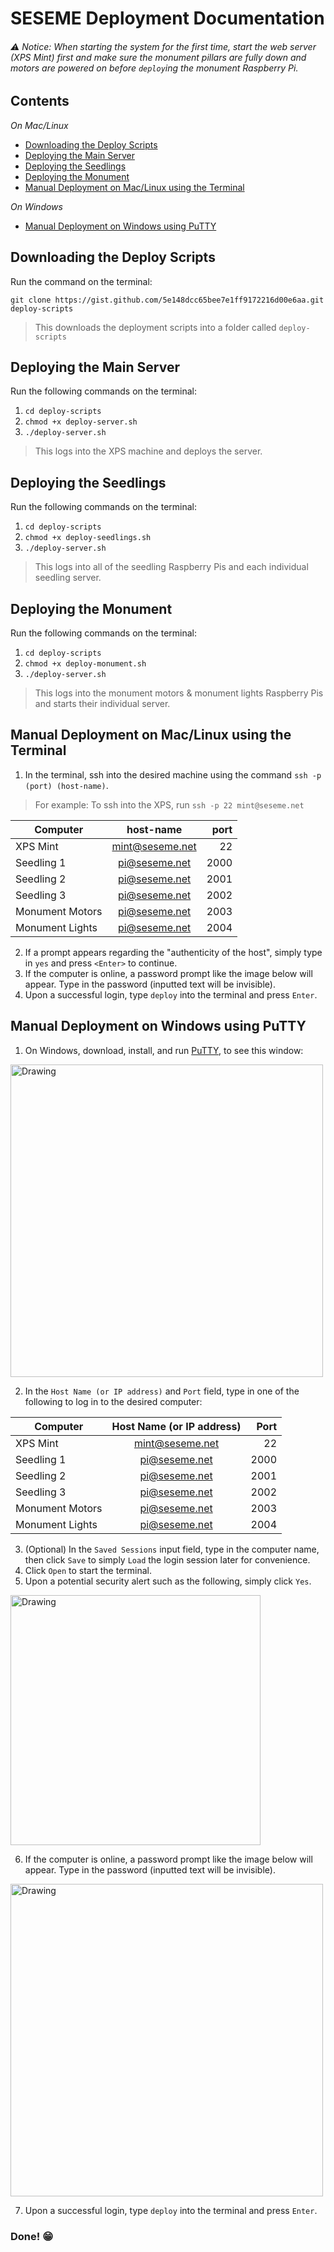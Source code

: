# SESEME Deployment Documentation
###### ⚠️ Notice: When starting the system for the first time, start the web server (XPS Mint) first and make sure the monument pillars are fully down and motors are powered on before `deploy`ing the monument Raspberry Pi.

## Contents
_On Mac/Linux_
* [Downloading the Deploy Scripts](#downloading-the-deploy-scripts)
* [Deploying the Main Server](#deploy-server)
* [Deploying the Seedlings](#deploy-seedlings)
* [Deploying the Monument](#deploy-monument)
* [Manual Deployment on Mac/Linux using the Terminal](#Linux)

_On Windows_
* [Manual Deployment on Windows using PuTTY](#Windows)

<a name="downloading-the-deploy-scripts"></a>
## Downloading the Deploy Scripts
Run the command on the terminal:

`git clone https://gist.github.com/5e148dcc65bee7e1ff9172216d00e6aa.git deploy-scripts`
> This downloads the deployment scripts into a folder called `deploy-scripts`

<a name="deploy-server"></a>
## Deploying the Main Server
Run the following commands on the terminal:
1. `cd deploy-scripts`
2. `chmod +x deploy-server.sh`
3. `./deploy-server.sh`
> This logs into the XPS machine and deploys the server.

<a name="deploy-seedlings"></a>
## Deploying the Seedlings
Run the following commands on the terminal:
1. `cd deploy-scripts`
2. `chmod +x deploy-seedlings.sh`
3. `./deploy-server.sh`
> This logs into all of the seedling Raspberry Pis and each individual seedling server.

<a name="deploy-monument"></a>
## Deploying the Monument
Run the following commands on the terminal:
1. `cd deploy-scripts`
2. `chmod +x deploy-monument.sh`
3. `./deploy-server.sh`
> This logs into the monument motors & monument lights Raspberry Pis and starts their individual server.

<a name="Linux"></a>
## Manual Deployment on Mac/Linux using the Terminal
1. In the terminal, ssh into the desired machine using the command `ssh -p (port) (host-name)`.
> For example: To ssh into the XPS, run `ssh -p 22 mint@seseme.net`

| Computer 		  | host-name | port  |
| -------------   |:-------------:	| -----:|
| XPS Mint        | mint@seseme.net	| 22 	|
| Seedling 1      | pi@seseme.net   | 2000  |
| Seedling 2      | pi@seseme.net   | 2001  |
| Seedling 3      | pi@seseme.net   | 2002  |
| Monument Motors | pi@seseme.net   | 2003  |
| Monument Lights | pi@seseme.net   | 2004  |

2. If a prompt appears regarding the "authenticity of the host", simply type in `yes` and press `<Enter>` to continue.
3. If the computer is online, a password prompt like the image below will appear. Type in the password (inputted text will be invisible).
4. Upon a successful login, type `deploy` into the terminal and press `Enter`.

<a name="Windows"></a>
## Manual Deployment on Windows using PuTTY
1. On Windows, download, install, and run [PuTTY](http://the.earth.li/~sgtatham/putty/latest/x86/putty.exe), to see this window:

<img src="https://www.dropbox.com/s/tuxz04cfb9mlqs4/putty.png?dl=1" alt="Drawing" style="width: 500px;"/>

2. In the `Host Name (or IP address)` and `Port` field, type in one of the following to log in to the desired computer:

| Computer 		  | Host Name (or IP address) | Port  |
| -------------   |:-------------:	| -----:|
| XPS Mint        | mint@seseme.net	| 22 	|
| Seedling 1      | pi@seseme.net   | 2000  |
| Seedling 2      | pi@seseme.net   | 2001  |
| Seedling 3      | pi@seseme.net   | 2002  |
| Monument Motors | pi@seseme.net   | 2003  |
| Monument Lights | pi@seseme.net   | 2004  |

3. (Optional) In the `Saved Sessions` input field, type in the computer name, then click `Save` to simply `Load` the login session later for convenience.
4. Click `Open` to start the terminal.
5. Upon a potential security alert such as the following, simply click `Yes`.

<img src="https://www.dropbox.com/s/zahet5050dej9u3/sec%20alert.png?dl=1" alt="Drawing" style="width: 400px;"/>

6. If the computer is online, a password prompt like the image below will appear. Type in the password (inputted text will be invisible).

<img src="https://www.dropbox.com/s/cn8l2c11wlvoiwx/pw%20prompt.png?dl=1" alt="Drawing" style="width: 500px;"/>

7. Upon a successful login, type `deploy` into the terminal and press `Enter`.

### Done! 😁
